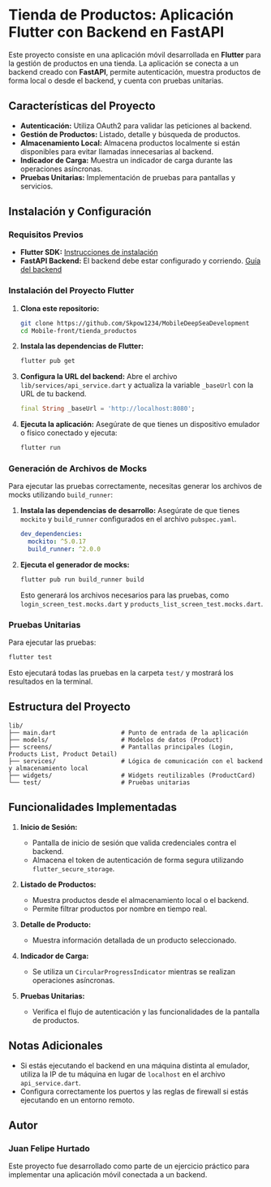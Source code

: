 
# Tienda de Productos: Aplicación Flutter con Backend en FastAPI

Este proyecto consiste en una aplicación móvil desarrollada en **Flutter** para la gestión de productos en una tienda. La aplicación se conecta a un backend creado con **FastAPI**, permite autenticación, muestra productos de forma local o desde el backend, y cuenta con pruebas unitarias.

## Características del Proyecto

- **Autenticación:** Utiliza OAuth2 para validar las peticiones al backend.
- **Gestión de Productos:** Listado, detalle y búsqueda de productos.
- **Almacenamiento Local:** Almacena productos localmente si están disponibles para evitar llamadas innecesarias al backend.
- **Indicador de Carga:** Muestra un indicador de carga durante las operaciones asíncronas.
- **Pruebas Unitarias:** Implementación de pruebas para pantallas y servicios.

## Instalación y Configuración

### Requisitos Previos

- **Flutter SDK:** [Instrucciones de instalación](https://flutter.dev/docs/get-started/install)
- **FastAPI Backend:** El backend debe estar configurado y corriendo. [Guía del backend](https://github.com/Skpow1234/BackendDeepSeaDevelopment)

### Instalación del Proyecto Flutter

1. **Clona este repositorio:**

   ```bash
   git clone https://github.com/Skpow1234/MobileDeepSeaDevelopment
   cd Mobile-front/tienda_productos
   ```

2. **Instala las dependencias de Flutter:**

   ```bash
   flutter pub get
   ```

3. **Configura la URL del backend:**
   Abre el archivo `lib/services/api_service.dart` y actualiza la variable `_baseUrl` con la URL de tu backend.

   ```dart
   final String _baseUrl = 'http://localhost:8080'; 
   ```

4. **Ejecuta la aplicación:**
   Asegúrate de que tienes un dispositivo emulador o físico conectado y ejecuta:

   ```bash
   flutter run
   ```

### Generación de Archivos de Mocks

Para ejecutar las pruebas correctamente, necesitas generar los archivos de mocks utilizando `build_runner`:

1. **Instala las dependencias de desarrollo:** Asegúrate de que tienes `mockito` y `build_runner` configurados en el archivo `pubspec.yaml`.

   ```yaml
   dev_dependencies:
     mockito: ^5.0.17
     build_runner: ^2.0.0
   ```

2. **Ejecuta el generador de mocks:**

   ```bash
   flutter pub run build_runner build
   ```

   Esto generará los archivos necesarios para las pruebas, como `login_screen_test.mocks.dart` y `products_list_screen_test.mocks.dart`.

### Pruebas Unitarias

Para ejecutar las pruebas:

```bash
flutter test
```

Esto ejecutará todas las pruebas en la carpeta `test/` y mostrará los resultados en la terminal.

## Estructura del Proyecto

```plaintext
lib/
├── main.dart                  # Punto de entrada de la aplicación
├── models/                    # Modelos de datos (Product)
├── screens/                   # Pantallas principales (Login, Products List, Product Detail)
├── services/                  # Lógica de comunicación con el backend y almacenamiento local
├── widgets/                   # Widgets reutilizables (ProductCard)
└── test/                      # Pruebas unitarias
```

## Funcionalidades Implementadas

1. **Inicio de Sesión:**
   - Pantalla de inicio de sesión que valida credenciales contra el backend.
   - Almacena el token de autenticación de forma segura utilizando `flutter_secure_storage`.

2. **Listado de Productos:**
   - Muestra productos desde el almacenamiento local o el backend.
   - Permite filtrar productos por nombre en tiempo real.

3. **Detalle de Producto:**
   - Muestra información detallada de un producto seleccionado.

4. **Indicador de Carga:**
   - Se utiliza un `CircularProgressIndicator` mientras se realizan operaciones asíncronas.

5. **Pruebas Unitarias:**
   - Verifica el flujo de autenticación y las funcionalidades de la pantalla de productos.

## Notas Adicionales

- Si estás ejecutando el backend en una máquina distinta al emulador, utiliza la IP de tu máquina en lugar de `localhost` en el archivo `api_service.dart`.
- Configura correctamente los puertos y las reglas de firewall si estás ejecutando en un entorno remoto.

## Autor

### Juan Felipe Hurtado

Este proyecto fue desarrollado como parte de un ejercicio práctico para implementar una aplicación móvil conectada a un backend.
